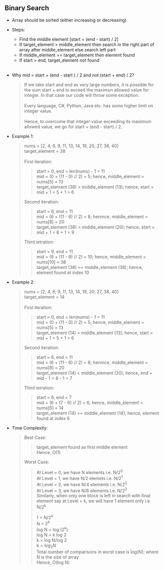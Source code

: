 ## Binary Search

- Array should be sorted (either increasing or decreasing)

- Steps:
    - Find the middle element [start + (end - start) / 2]
    - If target_element > middle_element then search in the right part of array after middle_element else search left part
    - If middle_element == target_element then element found
    - If start > end, target_element not found<br/><br/>

- Why mid = start + (end - start ) / 2 and not (start + end) / 2?
    > If we take start and end as very large numbers, it is possible for the sum start + end to exceed the maximun allowed value for integer. In that case our code will throw some exception.<br/><br/>
    > Every language, C#, Python, Java etc. has some higher limit on integer value.<br/><br/>
    > Hence, to overcome that integer value exceeding its maximum allowed value, we go for start + (end - start) / 2.

- Example 1:
    > nums = [2, 4, 6, 9, 11, 13, 14, 19, 20, 27, 38, 40]<br/>
    > target_element = 38<br/>
    > <br/>
    > First iteration:<br/>
    >> start = 0, end = len(nums) - 1 = 11<br/>
    >> mid = (0 + (11 - 0) // 2) = 5; hence, middle_element = nums[5] = 13<br/>
    >> target_element (38) > middle_element (13); hence, start = mid + 1 = 5 + 1 = 6<br/>
    >
    > Second iteration:<br/>
    >> start = 6, end = 11<br/>
    >> mid = (6 + (11 - 6) // 2) = 8; henmce, middle_element = nums[8] = 20<br/>
    >> target_element (38) > middle_element (20); hence, start = mid + 1 = 8 + 1 = 9<br/>
    >
    > Third ietration:<br/>
    >> start = 9, end = 11<br/>
    >> mid = (9 + (11 - 9) // 2) = 10; hence, middle_element = nums[10] = 38<br/>
    >> target_element (38) == middle_element (38); hence, element found at index 10

- Example 2:
    > nums = [2, 4, 6, 9, 11, 13, 14, 19, 20, 27, 38, 40]<br/>
    > target_element = 14<br/>
    > <br/>
    > First iteration:<br/>
    >> start = 0, end = len(nums) - 1 = 11<br/>
    >> mid = (0 + (11 - 0) // 2) = 5; hence, middle_element = nums[5] = 13<br/>
    >> target_element (14) > middle_element (13); hence, start = mid + 1 = 5 + 1 = 6<br/>
    >
    > Second iteration:<br/>
    >> start = 6, end = 11<br/>
    >> mid = (6 + (11 - 6) // 2) = 8; henmce, middle_element = nums[8] = 20<br/>
    >> target_element (14) < middle_element (20); hence, end = mid - 1 = 8 - 1 = 7<br/>
    >
    > Third ietration:<br/>
    >> start = 6, end = 7<br/>
    >> mid = (6 + (7 - 6) // 2) = 6; hence, middle_element = nums[6] = 14<br/>
    >> target_element (14) == middle_element (14); hence, element found at index 6

- Time Complexity:
    > Best Case:<br/>
    >> target_element found as first middle element<br/>
    >> Hence, O(1)
    >
    > Worst Case:<br/>
    >> At Level = 0, we have N elements i.e. N/2<sup>0</sup><br/>
    >> At Level = 1, we have N/2 elemets i.e. N/2<sup>1</sup><br/>
    >> At Level = 2, we have N/4 elements i.e. N/2<sup>2</sup><br/>
    >> At Level = 3, we have N/8 elements i.e. N/2<sup>3</sup><br/>
    >> Similarly, when only one block is left in search with final element say at Level = k, we will have 1 element only i.e. N/2<sup>k</sup><br/>
    >>
    >> 1 = N/$2^{k}$<br/>
    >> N = $2^{k}$<br/>
    >> log N = log ($2^{k}$)<br/>
    >> log N = k log 2<br/>
    >> k = log N/log 2<br/>
    >> k = $log_2N$<br/>
    >> Total number of comparisons in worst case is log(N); where N is the size of array<br/>
    >> Hence, O(log N)